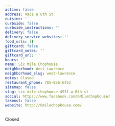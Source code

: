 ```yaml
---
active: false
address: 4931 W 6th St
cuisine: ''
curbside: false
curbside_instructions: ''
delivery: false
delivery_service_websites: ''
food_urls: []
giftcard: false
giftcard_notes: ''
giftcard_url: ''
hours: ''
name: Six Mile Chophouse
neighborhood: West Lawrence
neighborhood_slug: west-lawrence
notes: Closed
restaurant_phone: 785-856-6453
sitemap: false
slug: six-mile-chophouse-4931-w-6th-st
social: https://www.facebook.com/6MileChophouse/
takeout: false
website: http://6milechophouse.com/
---
```


Closed